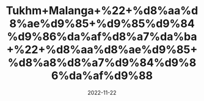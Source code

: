 ---
title: 'Tukhm+Malanga+%22+%d8%aa%d8%ae%d9%85+%d9%85%d9%84%d9%86%da%af%d8%a7%da%ba+%22+%d8%aa%d8%ae%d9%85+%d8%a8%d8%a7%d9%84%d9%86%da%af%d9%88'
date: '2022-11-22' 
metatag: '' 
inventory: '0' 
draft: false 
# meta description 
shortDescripton: 'Basil+Seeds%22+Tukh+Malanga+is+a+healthy+detox+for+your+body+that+ensures+cleanness+and+promotes+healthy+skin.+It+also+has+anti-fungal+and+anti-microbial+properties.'
description: 'Seed+%d8%aa%d8%ae%d9%85++%d8%a8%db%8c%d8%ac'
longdescription: ''
tags: ''
brand: ''
subCategory: ''
unit: '250 gm-Pk'
sellCount: '0'
featured: True
# product Price
price: '350.0'
# Product Short Description
shortDescription: 'Basil+Seeds%22+Tukh+Malanga+is+a+healthy+detox+for+your+body+that+ensures+cleanness+and+promotes+healthy+skin.+It+also+has+anti-fungal+and+anti-microbial+properties.'
productID: 'D66F0FF7-212A-ED11-9968-005056B3A416'
type: 'products'
category: 'Seed+%d8%aa%d8%ae%d9%85++%d8%a8%db%8c%d8%ac' 
thumnailproduct: 'https://eraconnect.blob.core.windows.net/product-images/aminsaddiquidawakhana/D66F0FF7-212A-ED11-9968-005056B3A416.webp' 
images:
  - image: 'https://eraconnect.blob.core.windows.net/product-images/aminsaddiquidawakhana/D66F0FF7-212A-ED11-9968-005056B3A416.webp'  
Variants:
---